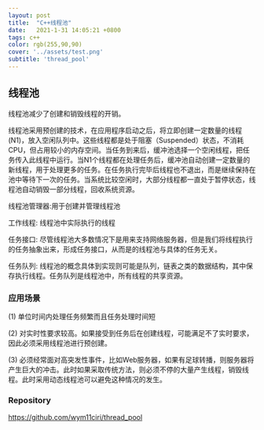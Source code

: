 ```yaml
---
layout: post
title:  "C++线程池"
date:   2021-1-31 14:05:21 +0800
tags: c++
color: rgb(255,90,90)
cover: '../assets/test.png'
subtitle: 'thread_pool'
---
```


## 线程池

线程池减少了创建和销毁线程的开销。

线程池采用预创建的技术，在应用程序启动之后，将立即创建一定数量的线程(N1)，放入空闲队列中。这些线程都是处于阻塞（Suspended）状态，不消耗CPU，但占用较小的内存空间。当任务到来后，缓冲池选择一个空闲线程，把任务传入此线程中运行。当N1个线程都在处理任务后，缓冲池自动创建一定数量的新线程，用于处理更多的任务。在任务执行完毕后线程也不退出，而是继续保持在池中等待下一次的任务。当系统比较空闲时，大部分线程都一直处于暂停状态，线程池自动销毁一部分线程，回收系统资源。

线程池管理器:用于创建并管理线程池

工作线程: 线程池中实际执行的线程

任务接口: 尽管线程池大多数情况下是用来支持网络服务器，但是我们将线程执行的任务抽象出来，形成任务接口，从而是的线程池与具体的任务无关。

任务队列: 线程池的概念具体到实现则可能是队列，链表之类的数据结构，其中保存执行线程。任务队列是线程池中，所有线程的共享资源。

### 应用场景
(1)  单位时间内处理任务频繁而且任务处理时间短
 
(2)  对实时性要求较高。如果接受到任务后在创建线程，可能满足不了实时要求，因此必须采用线程池进行预创建。
 
(3)  必须经常面对高突发性事件，比如Web服务器，如果有足球转播，则服务器将产生巨大的冲击。此时如果采取传统方法，则必须不停的大量产生线程，销毁线程。此时采用动态线程池可以避免这种情况的发生。

### Repository

https://github.com/wym11ciri/thread_pool